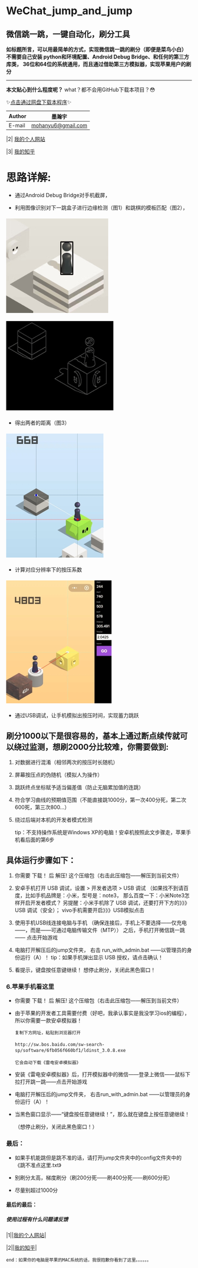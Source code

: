 WeChat_jump_and_jump
===========================
微信跳一跳，一键自动化，刷分工具
------


__如标题所言，可以用最简单的方式，实现微信跳一跳的刷分（即便是菜鸟小白）
    不需要自己安装  python和环境配置、Android Debug Bridge、和任何的第三方库类，
    36位和64位的系统通用，而且通过借助第三方模拟器，实现苹果用户的刷分__
****
**本文贴心到什么程度呢？**
what？都不会用GitHub下载本项目？:flushed:

:sparkles:[点击通过网盘下载本程序](https://share.weiyun.com/59HxPQA "悬停显示"):sparkles:


|Author|墨瀚宇|
|---|---
|E-mail|mohanyu6@gmail.com

|2| [我的个人网站](http://www.mohanyu.club "悬停显示")

|3| [我的知乎](https://www.zhihu.com/people/mo-han-yu-10/activities)

# 思路详解:
* 通过Android Debug Bridge对手机截屏，

- 利用图像识别对下一跳盒子进行边缘检测（图1）和跳棋的模板匹配（图2），
####
![1](https://github.com/mohanyu/Photos_URL_for_Readme/blob/master/img-for-wechatjump/1.jpg)
####
![2](https://github.com/mohanyu/Photos_URL_for_Readme/blob/master/img-for-wechatjump/2.jpg)
####
- 得出两者的距离（图3）
####
![3](https://github.com/mohanyu/Photos_URL_for_Readme/blob/master/img-for-wechatjump/3.jpg)
####
- 计算对应分辨率下的按压系数
####
![4](https://github.com/mohanyu/Photos_URL_for_Readme/blob/master/img-for-wechatjump/6.jpg)
####
* 通过USB调试，让手机模拟出按压时间，实现蓄力跳跃


       
## 刷分1000以下是很容易的，基本上通过断点续传就可以绕过监测，想刷2000分比较难，你需要做到:

1. 对数据进行混淆（相邻两次的按压时长随机）

2. 屏幕按压点的伪随机（模拟人为操作）

3. 跳跃终点坐标赋予适当偏差值（防止无脑累加值的连跳）

4. 符合学习曲线的预期值范围（不能直接跳1000分，第一次400分死，第二次600死，第三次800…）

5. 绕过后端对本机的开发者模式检测

    tip：不支持操作系统是Windows XP的电脑！安卓机按照此文步骤走，苹果手机看后面的第6步
## 具体运行步骤如下：

1. 你需要 下载！ 后  解压!  这个压缩包（右击此压缩包——解压到当前文件）
2. 安卓手机打开 USB 调试，设置 > 开发者选项 > USB 调试
	（如果找不到请百度，比如手机品牌是：小米，型号是：note3，
	 那么百度一下：小米Note3怎样开启开发者模式？
	 另提醒：小米手机除了 USB 调试，还要打开下方的》》》USB 调试（安全）；
		 vivo手机需要开启》》》USB模拟点击	
3. 使用手机USB线连接电脑与手机
    （确保连接后，手机上不要选择——仅充电——，而是——可通过电脑传输文件（MTP））
     之后，手机打开微信跳一跳 —— 点击开始游戏 
4. 电脑打开解压后的jump文件夹，   右击 run_with_admin.bat ——以管理员的身份运行（A）！
	tip：如果手机弹出显示   USB 授权，请点击确认！

5. 看提示，键盘按任意键继续！
    想停止刷分，关闭此黑色窗口！

### 6.苹果手机看这里
* 你需要 下载！ 后  解压!  这个压缩包（右击此压缩包——解压到当前文件）

- 由于苹果的开发者工具需要付费（好吧，我承认事实是我没学习ios的编程），所以你需要一款安卓模拟器！
	  
	  复制下方网址，粘贴到浏览器打开
  
	  http://sw.bos.baidu.com/sw-search-sp/software/6fb056f660bf1/ldinst_3.0.8.exe
	
	  它会自动下载《雷电安卓模拟器》


- 安装《雷电安卓模拟器》后，打开模拟器中的微信——登录上微信——鼠标下拉打开跳一跳——点击开始游戏

	
- 电脑打开解压后的jump文件夹，   右击run_with_admin.bat ——以管理员的身份运行（A）！


* 当黑色窗口显示——“键盘按任意键继续！”，那么就在键盘上按任意键继续！
	
	（想停止刷分，关闭此黑色窗口！）



### 最后：
* 如果手机能跳但是跳不准的话，请打开jump文件夹中的config文件夹中的《跳不准点这里.txt》
	
- 别刷分太高，梯度刷分（刷200分死——刷400分死——刷600分死）
	
- 尽量别超过1000分


#### 最后的最后：
##### 使用过程有什么问题请反馈
|1||[我的个人网站](http://www.mohanyu.club "悬停显示")|

|2||[我的知乎](https://www.zhihu.com/people/mo-han-yu-10/activities)|
	
    end：如果你的电脑是苹果的MAC系统的话，我很抱歉你看到了这里。。。。。。
